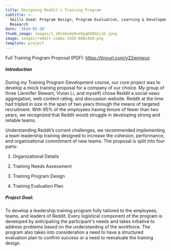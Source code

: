 ```yaml
---
title: Designing Reddit's Training Program
subtitle: >-
  Skills Used: Program Design, Program Evaluation, Learning & Development,
  Research
date: '2019-02-26'
thumb_image: images/1_zBskbudq9ve0gqDGOkAjiQ.jpeg
image: images/reddit-combo-1920-800x450.png
template: project
---
```

Full Training Program Proposal (PDF):  https://tinyurl.com/y22wmwuc

##### Introduction

During my Training Program Development course, our core project was to develop a mock training proposal for a company of our choice. My group of three (Jennifer Stewart, Vivian Li, and myself) chose Reddit a social news aggregation, web content rating, and discussion website. Reddit at the time had tripled in size in the span of two years through the means of targeted recruitment. With 95% of the employees having tenure of fewer than two years, we recognized that Reddit would struggle in developing strong and reliable teams.

Understanding Reddit’s current challenges, we recommended implementing a teamleadership training designed to increase the cohesion, performance, and organizationalcommitment of new teams. The proposal is split into four parts:

1.  Organizational Details

2.  Training Needs Assessment

3.  Training Program Design

4.  Training Evaluation Plan

##### Project Goal:

To develop a leadership training program fully tailored to the employees, teams, and leaders of Reddit. Every logistical component of the program is developed by anticipating the participant's needs and takes initiative to address problems based on the understanding of the workforce. The program also takes into consideration a need to have a structured evaluation plan to confirm success or a need to reevaluate the training design.
